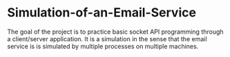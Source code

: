 # Simulation-of-an-Email-Service
The goal of the project is to practice basic socket API programming through a client/server application. It is a simulation in the sense that the email service is is simulated by multiple
processes on multiple machines.
